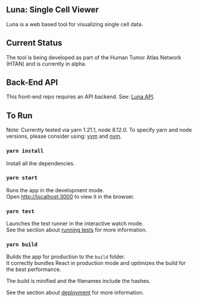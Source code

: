 ## Luna: Single Cell Viewer

Luna is a web based tool for visualizing single cell data.

## Current Status

The tool is being developed as part of the Human Tumor Atlas Network (HTAN) and is currently in alpha.  

## Back-End API

This front-end repo requires an API backend.  See:  [Luna API](https://github.com/ecerami/luna_api).

## To Run

Note:  Currently tested via yarn 1.21.1, node 8.12.0.  To specify yarn and node versions, please consider using:  [yvm](https://yvm.js.org/docs/overview) and [nvm](https://github.com/nvm-sh/nvm).

### `yarn install`

Install all the dependencies.

### `yarn start`

Runs the app in the development mode.<br />
Open [http://localhost:3000](http://localhost:3000) to view it in the browser.

### `yarn test`

Launches the test runner in the interactive watch mode.<br />
See the section about [running tests](https://facebook.github.io/create-react-app/docs/running-tests) for more information.

### `yarn build`

Builds the app for production to the `build` folder.<br />
It correctly bundles React in production mode and optimizes the build for the best performance.

The build is minified and the filenames include the hashes.<br />

See the section about [deployment](https://facebook.github.io/create-react-app/docs/deployment) for more information.

